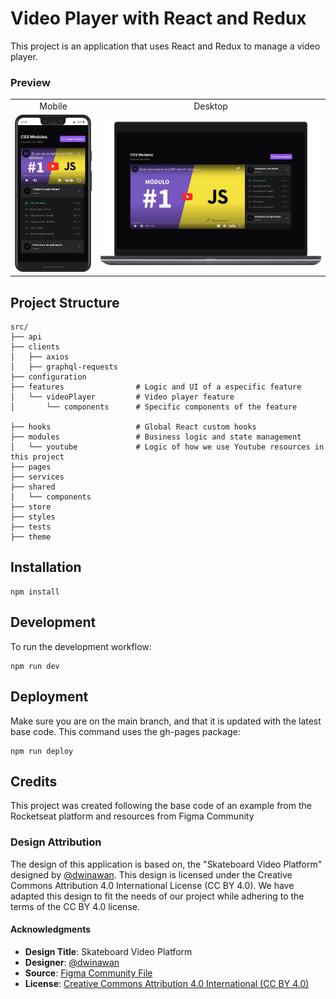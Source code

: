 # Video Player with React and Redux

This project is an application that uses React and Redux to manage a video player.

### Preview
<table>
  <tr>
    <td align="center">Mobile</td>
    <td align="center">Desktop</td>
  </tr>
  <tr>
    <td><img src="./previews/mobile-version.png" width="300" /></td>
    <td><img src="./previews/desktop-version.png" /></td>
  </tr>
</table>

## Project Structure

```text
src/
├── api
├── clients
│   ├── axios
│   ├── graphql-requests
├── configuration
├── features                # Logic and UI of a especific feature
│   └── videoPlayer         # Video player feature
│       └── components      # Specific components of the feature

├── hooks                   # Global React custom hooks
├── modules                 # Business logic and state management
│   └── youtube             # Logic of how we use Youtube resources in this project
├── pages
├── services
├── shared
│   └── components
├── store
├── styles
├── tests
├── theme
```


## Installation

```
npm install
```

## Development

To run the development workflow:

```
npm run dev
```


## Deployment

Make sure you are on the main branch, and that it is updated with the latest base code. This command uses the gh-pages package:

```
npm run deploy
```

## Credits

This project was created following the base code of an example from the Rocketseat platform and resources from Figma Community

### Design Attribution

The design of this application is based on, the "Skateboard Video Platform" designed by [@dwinawan](https://www.dwinawan.com). This design is licensed under the Creative Commons Attribution 4.0 International License (CC BY 4.0). We have adapted this design to fit the needs of our project while adhering to the terms of the CC BY 4.0 license.


#### Acknowledgments

- **Design Title**: Skateboard Video Platform
- **Designer**: [@dwinawan](https://www.dwinawan.com)
- **Source**: [Figma Community File](https://www.figma.com/community/file/990181064583275410/skateboard-video-platform)
- **License**: [Creative Commons Attribution 4.0 International (CC BY 4.0)](http://creativecommons.org/licenses/by/4.0/)
